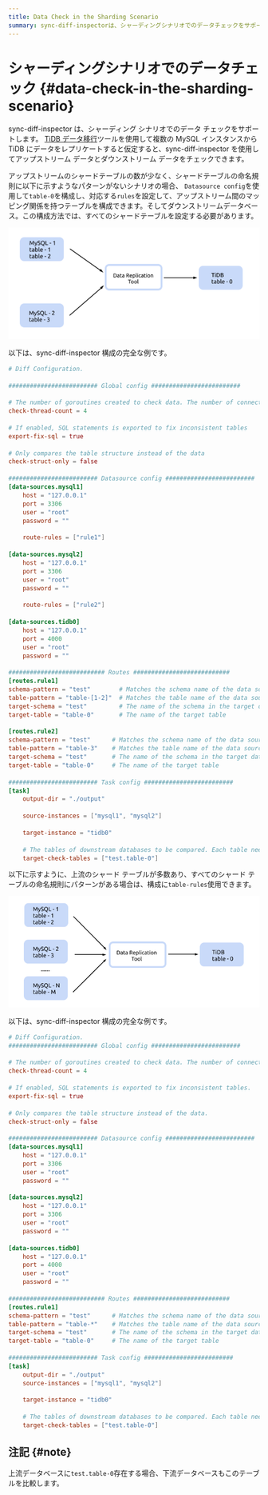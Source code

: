 ```yaml
---
title: Data Check in the Sharding Scenario
summary: sync-diff-inspectorは、シャーディングシナリオでのデータチェックをサポートします。複数のMySQLインスタンスからTiDBにデータをレプリケートする場合、アップストリームデータとダウンストリームデータをチェックできます。シャードテーブルの数が少ない場合は、Datasource configを使用してテーブルを構成し、対応するrulesを設定します。シャードテーブルが多数ある場合は、table-rulesを使用できます。上流データベースにテーブルが存在する場合、下流データベースもこのテーブルを比較します。
---
```


# シャーディングシナリオでのデータチェック {#data-check-in-the-sharding-scenario}

sync-diff-inspector は、シャーディング シナリオでのデータ チェックをサポートします。 [TiDB データ移行](/dm/dm-overview.md)ツールを使用して複数の MySQL インスタンスから TiDB にデータをレプリケートすると仮定すると、sync-diff-inspector を使用してアップストリーム データとダウンストリーム データをチェックできます。

アップストリームのシャードテーブルの数が少なく、シャードテーブルの命名規則に以下に示すようなパターンがないシナリオの場合、 `Datasource config`を使用して`table-0`を構成し、対応する`rules`を設定して、アップストリーム間のマッピング関係を持つテーブルを構成できます。そしてダウンストリームデータベース。この構成方法では、すべてのシャードテーブルを設定する必要があります。

![shard-table-replica-1](/media/shard-table-replica-1.png)

以下は、sync-diff-inspector 構成の完全な例です。

```toml
# Diff Configuration.

######################### Global config #########################

# The number of goroutines created to check data. The number of connections between upstream and downstream databases are slightly greater than this value
check-thread-count = 4

# If enabled, SQL statements is exported to fix inconsistent tables
export-fix-sql = true

# Only compares the table structure instead of the data
check-struct-only = false

######################### Datasource config #########################
[data-sources.mysql1]
    host = "127.0.0.1"
    port = 3306
    user = "root"
    password = ""

    route-rules = ["rule1"]

[data-sources.mysql2]
    host = "127.0.0.1"
    port = 3306
    user = "root"
    password = ""

    route-rules = ["rule2"]

[data-sources.tidb0]
    host = "127.0.0.1"
    port = 4000
    user = "root"
    password = ""

########################### Routes ###########################
[routes.rule1]
schema-pattern = "test"        # Matches the schema name of the data source. Supports the wildcards "*" and "?"
table-pattern = "table-[1-2]"  # Matches the table name of the data source. Supports the wildcards "*" and "?"
target-schema = "test"         # The name of the schema in the target database
target-table = "table-0"       # The name of the target table

[routes.rule2]
schema-pattern = "test"      # Matches the schema name of the data source. Supports the wildcards "*" and "?"
table-pattern = "table-3"    # Matches the table name of the data source. Supports the wildcards "*" and "?"
target-schema = "test"       # The name of the schema in the target database
target-table = "table-0"     # The name of the target table

######################### Task config #########################
[task]
    output-dir = "./output"

    source-instances = ["mysql1", "mysql2"]

    target-instance = "tidb0"

    # The tables of downstream databases to be compared. Each table needs to contain the schema name and the table name, separated by '.'
    target-check-tables = ["test.table-0"]
```

以下に示すように、上流のシャード テーブルが多数あり、すべてのシャード テーブルの命名規則にパターンがある場合は、構成に`table-rules`使用できます。

![shard-table-replica-2](/media/shard-table-replica-2.png)

以下は、sync-diff-inspector 構成の完全な例です。

```toml
# Diff Configuration.
######################### Global config #########################

# The number of goroutines created to check data. The number of connections between upstream and downstream databases are slightly greater than this value.
check-thread-count = 4

# If enabled, SQL statements is exported to fix inconsistent tables.
export-fix-sql = true

# Only compares the table structure instead of the data.
check-struct-only = false

######################### Datasource config #########################
[data-sources.mysql1]
    host = "127.0.0.1"
    port = 3306
    user = "root"
    password = ""

[data-sources.mysql2]
    host = "127.0.0.1"
    port = 3306
    user = "root"
    password = ""

[data-sources.tidb0]
    host = "127.0.0.1"
    port = 4000
    user = "root"
    password = ""

########################### Routes ###########################
[routes.rule1]
schema-pattern = "test"      # Matches the schema name of the data source. Supports the wildcards "*" and "?"
table-pattern = "table-*"    # Matches the table name of the data source. Supports the wildcards "*" and "?"
target-schema = "test"       # The name of the schema in the target database
target-table = "table-0"     # The name of the target table

######################### Task config #########################
[task]
    output-dir = "./output"
    source-instances = ["mysql1", "mysql2"]

    target-instance = "tidb0"

    # The tables of downstream databases to be compared. Each table needs to contain the schema name and the table name, separated by '.'
    target-check-tables = ["test.table-0"]
```

## 注記 {#note}

上流データベースに`test.table-0`存在する場合、下流データベースもこのテーブルを比較します。
